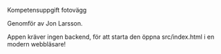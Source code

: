 Kompetensuppgift fotovägg

Genomför av Jon Larsson.

Appen kräver ingen backend, för att starta den öppna src/index.html i en modern webbläsare!